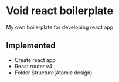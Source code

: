 # Void react boilerplate
My own boilerplate for developing react app

## Implemented
- Create react app
- React router v4
- Folder Structure(Atomic design)